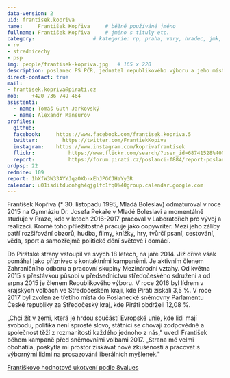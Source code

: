```yaml
---
data-version: 2
uid: frantisek.kopriva
name:     František Kopřiva  	# běžně používáné jméno
fullname: František Kopřiva  	# jméno s tituly etc.
category:                 	# kategorie: rp, praha, vary, hradec, jmk, senat
- rv
- strednicechy
- psp
img: people/frantisek-kopriva.jpg   # 165 x 220
description: poslanec PS PČR, jednatel republikového výboru a jeho místopředseda             	# kratký popis, max 160 znaků
direct-contact: true
mail:
- frantisek.kopriva@pirati.cz
mob:	+420 736 749 464	
asistenti: 
  - name: Tomáš Guth Jarkovský
  - name: Alexandr Mansurov	  
profiles:
  github:       
  facebook:     https://www.facebook.com/frantisek.kopriva.5
  twitter: 		  https://twitter.com/FrantiekKopiva
  instagram:    https://www.instagram.com/koprivafrantisek
  flickr:		    https://www.flickr.com/search/?user_id=68741528%40N03&sort=date-taken-desc&view_all=1&text=franti%C5%A1ek%20kop%C5%99iva
  report:		    https://forum.pirati.cz/poslanci-f884/report-poslance-frantiska-koprivy-t38948.html
ordpsp: 22
redmine: 109
report: 1hXfW3W33AYYJqzOXb-xEhJPGCJHaYy3R
calendar: u01isditduonhgh4qjglfc1fq0%40group.calendar.google.com
---
```


František Kopřiva (* 30. listopadu 1995, Mladá Boleslav) odmaturoval v roce 2015 na Gymnáziu Dr. Josefa Pekaře v Mladé Boleslavi a momentálně studuje v Praze, kde v letech 2016-2017 pracoval v Laboratořích pro vývoj a realizaci. Kromě toho příležitostně pracuje jako copywriter. Mezi jeho záliby patří rozšiřování obzorů, hudba, filmy, knížky, hry, tvůrčí psaní, cestování, věda, sport a samozřejmě politické dění světové i domácí.

Do Pirátské strany vstoupil ve svých 18 letech, na jaře 2014. Již dříve však pomáhal jako příznivec s kontaktními kampaněmi. Je aktivním členem Zahraničního odboru a pracovní skupiny Mezinárodní vztahy. Od května 2015 s přestávkou působí v předsednictvu středočeského sdružení a od srpna 2015 je členem Republikového výboru. V roce 2016 byl lídrem v krajských volbách ve Středočeském kraji, kde Piráti získali 3,5 %. V roce 2017 byl zvolen ze třetího místa do Poslanecké sněmovny Parlamentu České republiky za Středočeský kraj, kde Piráti obdrželi 12,08 %. 

„Chci žít v zemi, která je hrdou součástí Evropské unie, kde lidi mají svobodu, politika není sprosté slovo, státníci se chovají zodpovědně a společnost těží z rozmanitosti každého jednoho z nás," uvedl František během kampaně před sněmovními volbami 2017. „Strana mě velmi obohatila, poskytla mi prostor získávat nové zkušenosti a pracovat s výbornými lidmi na prosazování liberálních myšlenek." 

[Františkovo hodnotové ukotvení podle 8values](https://forum.pirati.cz/resources/image/17093)
